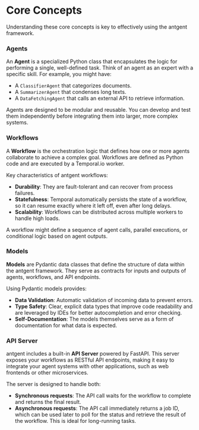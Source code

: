 # Core Concepts

Understanding these core concepts is key to effectively using the antgent framework.

### Agents

An **Agent** is a specialized Python class that encapsulates the logic for performing a single, well-defined task. Think of an agent as an expert with a specific skill. For example, you might have:

-   A `ClassifierAgent` that categorizes documents.
-   A `SummarizerAgent` that condenses long texts.
-   A `DataFetchingAgent` that calls an external API to retrieve information.

Agents are designed to be modular and reusable. You can develop and test them independently before integrating them into larger, more complex systems.

### Workflows

A **Workflow** is the orchestration logic that defines how one or more agents collaborate to achieve a complex goal. Workflows are defined as Python code and are executed by a Temporal.io worker.

Key characteristics of antgent workflows:

-   **Durability**: They are fault-tolerant and can recover from process failures.
-   **Statefulness**: Temporal automatically persists the state of a workflow, so it can resume exactly where it left off, even after long delays.
-   **Scalability**: Workflows can be distributed across multiple workers to handle high loads.

A workflow might define a sequence of agent calls, parallel executions, or conditional logic based on agent outputs.

### Models

**Models** are Pydantic data classes that define the structure of data within the antgent framework. They serve as contracts for inputs and outputs of agents, workflows, and API endpoints.

Using Pydantic models provides:

-   **Data Validation**: Automatic validation of incoming data to prevent errors.
-   **Type Safety**: Clear, explicit data types that improve code readability and are leveraged by IDEs for better autocompletion and error checking.
-   **Self-Documentation**: The models themselves serve as a form of documentation for what data is expected.

### API Server

antgent includes a built-in **API Server** powered by FastAPI. This server exposes your workflows as RESTful API endpoints, making it easy to integrate your agent systems with other applications, such as web frontends or other microservices.

The server is designed to handle both:
- **Synchronous requests**: The API call waits for the workflow to complete and returns the final result.
- **Asynchronous requests**: The API call immediately returns a job ID, which can be used later to poll for the status and retrieve the result of the workflow. This is ideal for long-running tasks.

